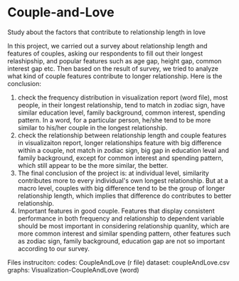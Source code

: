 # Couple-and-Love
Study about the factors that contribute to relationship length in love

In this project, we carried out a survey about relationship length and features of couples, asking our respondents to fill out their longest relashipship, and popular features such as age gap, height gap, common interest gap etc. 
Then based on the result of survey, we tried to analyze what kind of couple features contribute to longer relationship. 
Here is the conclusion: 
1. check the frequency distribution in visualization report (word file), most people, in their longest relationship, tend to match in zodiac sign, have similar education level, family background, common interest, spending pattern. In a word, for a particular person, he/she tend to be more similar to his/her couple in the longest relationship. 
2. check the relationship between relationship length and couple features in visualizaiton report, longer relationships feature with big difference within a couple, not match in zodiac sign, big gap in education leval and family background, except for common interest and spending pattern, which still appear to be the more similar, the better. 
3. The final conclusion of the project is: at individual level, similarity contributes more to every individual's own longest relationship. But at a macro level, couples with big difference tend to be the group of longer relationship length, which implies that difference do contributes to better relationship. 
4. Important features in good couple. Features that display consistent performance in both frequency and relationship to dependent variable should be most important in considering relationship quanlity, which are more common interest and similar spending pattern, other features such as zodiac sign, family background, education gap are not so important according to our survey. 


Files instruciton: 
codes: 
CoupleAndLove (r file)
dataset: 
coupleAndLove.csv
graphs: 
Visualization-CoupleAndLove (word)
